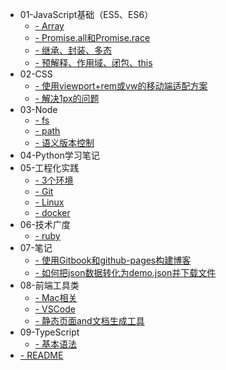 
* 01-JavaScript基础（ES5、ES6）
  * [- Array](./01-JavaScript基础（ES5、ES6）/Array.md)
  * [- Promise.all和Promise.race](./01-JavaScript基础（ES5、ES6）/Promise.all和Promise.race.md)
  * [- 继承、封装、多态](./01-JavaScript基础（ES5、ES6）/继承、封装、多态.md)
  * [- 预解释、作用域、闭包、this](./01-JavaScript基础（ES5、ES6）/预解释、作用域、闭包、this.md)
* 02-CSS
  * [- 使用viewport+rem或vw的移动端适配方案](./02-CSS/使用viewport+rem或vw的移动端适配方案.md)
  * [- 解决1px的问题](./02-CSS/解决1px的问题.md)
* 03-Node
  * [- fs](./03-Node/fs.md)
  * [- path](./03-Node/path.md)
  * [- 语义版本控制](./03-Node/语义版本控制.md)
* 04-Python学习笔记
* 05-工程化实践
  * [- 3个环境](./05-工程化实践/3个环境.md)
  * [- Git](./05-工程化实践/Git.md)
  * [- Linux](./05-工程化实践/Linux.md)
  * [- docker](./05-工程化实践/docker.md)
* 06-技术广度
  * [- ruby](./06-技术广度/ruby.md)
* 07-笔记
  * [- 使用Gitbook和github-pages构建博客](./07-笔记/使用Gitbook和github-pages构建博客.md)
  * [- 如何把json数据转化为demo.json并下载文件](./07-笔记/如何把json数据转化为demo.json并下载文件.md)
* 08-前端工具类
  * [- Mac相关](./08-前端工具类/Mac相关.md)
  * [- VSCode](./08-前端工具类/VSCode.md)
  * [- 静态页面and文档生成工具](./08-前端工具类/静态页面and文档生成工具.md)
* 09-TypeScript
  * [- 基本语法](./09-TypeScript/基本语法.md)
* [- README](./README.md)